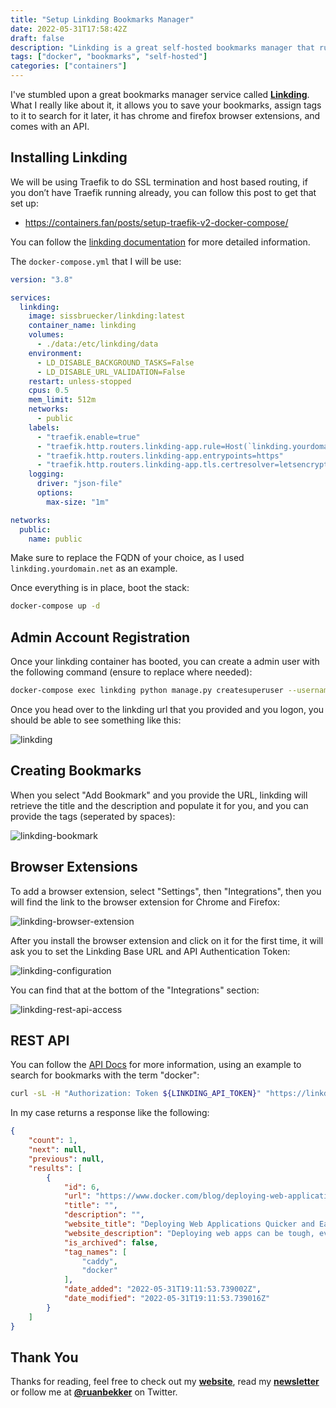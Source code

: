 ```yaml
---
title: "Setup Linkding Bookmarks Manager"
date: 2022-05-31T17:58:42Z
draft: false
description: "Linkding is a great self-hosted bookmarks manager that runs on Docker"
tags: ["docker", "bookmarks", "self-hosted"]
categories: ["containers"]
---
```


I've stumbled upon a great bookmarks manager service called **[Linkding](https://github.com/sissbruecker/linkding/blob/master/README.md)**. What I really like about it, it allows you to save your bookmarks, assign tags to it to search for it later, it has chrome and firefox browser extensions, and comes with an API.

## Installing Linkding

We will be using Traefik to do SSL termination and host based routing, if you don’t have Traefik running already, you can follow this post to get that set up:

- https://containers.fan/posts/setup-traefik-v2-docker-compose/

You can follow the [linkding documentation](https://github.com/sissbruecker/linkding/blob/master/README.md) for more detailed information.

The `docker-compose.yml` that I will be use:

```yaml
version: "3.8"

services:
  linkding:
    image: sissbruecker/linkding:latest
    container_name: linkding
    volumes:
      - ./data:/etc/linkding/data
    environment:
      - LD_DISABLE_BACKGROUND_TASKS=False
      - LD_DISABLE_URL_VALIDATION=False
    restart: unless-stopped
    cpus: 0.5
    mem_limit: 512m
    networks:
      - public
    labels:
      - "traefik.enable=true"
      - "traefik.http.routers.linkding-app.rule=Host(`linkding.yourdomain.net`)"
      - "traefik.http.routers.linkding-app.entrypoints=https"
      - "traefik.http.routers.linkding-app.tls.certresolver=letsencrypt"
    logging:
      driver: "json-file"
      options:
        max-size: "1m"

networks:
  public:
    name: public
```

Make sure to replace the FQDN of your choice, as I used `linkding.yourdomain.net` as an example.

Once everything is in place, boot the stack:

```bash
docker-compose up -d
```

## Admin Account Registration

Once your linkding container has booted, you can create a admin user with the following command (ensure to replace where needed):

```bash
docker-compose exec linkding python manage.py createsuperuser --username=admin --email=root@localhost
```

Once you head over to the linkding url that you provided and you logon, you should be able to see something like this:

![linkding](https://user-images.githubusercontent.com/567298/171265323-2b23515f-8535-4c89-a195-6ab9b63eab68.png)

## Creating Bookmarks

When you select "Add Bookmark" and you provide the URL, linkding will retrieve the title and the description and populate it for you, and you can provide the tags (seperated by spaces):

![linkding-bookmark](https://user-images.githubusercontent.com/567298/171266278-ab31afc0-4aca-48fc-9795-4d49ae9b3508.png)

## Browser Extensions

To add a browser extension, select "Settings", then "Integrations", then you will find the link to the browser extension for Chrome and Firefox:

![linkding-browser-extension](https://user-images.githubusercontent.com/567298/171266713-3e2b2e5d-2ff0-43be-9713-5dd69a15d0cd.png)

After you install the browser extension and click on it for the first time, it will ask you to set the Linkding Base URL and API Authentication Token:

![linkding-configuration](https://user-images.githubusercontent.com/567298/171267455-123cad06-3758-4991-bb7e-40dc43a62996.png)

You can find that at the bottom of the "Integrations" section:

![linkding-rest-api-access](https://user-images.githubusercontent.com/567298/171269639-45e65ab0-b413-4879-9c8f-0b82f5884096.png)

## REST API

You can follow the [API Docs](https://github.com/sissbruecker/linkding/blob/master/docs/API.md) for more information, using an example to search for bookmarks with the term "docker":

```bash
curl -sL -H "Authorization: Token ${LINKDING_API_TOKEN}" "https://linkding.${DOMAIN}/api/bookmarks?q=docker" | python3 -m json.tool
```

In my case returns a response like the following:

```json
{
    "count": 1,
    "next": null,
    "previous": null,
    "results": [
        {
            "id": 6,
            "url": "https://www.docker.com/blog/deploying-web-applications-quicker-and-easier-with-caddy-2/",
            "title": "",
            "description": "",
            "website_title": "Deploying Web Applications Quicker and Easier with Caddy 2 - Docker",
            "website_description": "Deploying web apps can be tough, even with leading server technologies. Learn how you can use Caddy 2 and Docker simplify this process.",
            "is_archived": false,
            "tag_names": [
                "caddy",
                "docker"
            ],
            "date_added": "2022-05-31T19:11:53.739002Z",
            "date_modified": "2022-05-31T19:11:53.739016Z"
        }
    ]
}
```

## Thank You

Thanks for reading, feel free to check out my **[website](https://ruan.dev)**, read my **[newsletter](http://digests.ruanbekker.com/?via=ruanbekker-blog)** or follow me at **[@ruanbekker](https://twitter.com/ruanbekker)** on Twitter.

